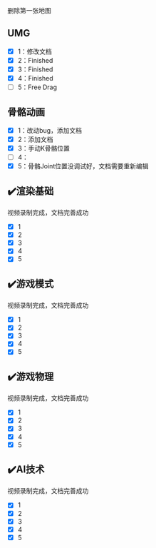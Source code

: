 删除第一张地图

## UMG

- [x] 1：修改文档
- [x] 2：Finished
- [x] 3：Finished
- [x] 4：Finished
- [ ] 5：Free Drag

## 骨骼动画

- [x] 1：改动bug，添加文档
- [x] 2：添加文档
- [x] 3：手动K骨骼位置
- [ ] 4：
- [x] 5：骨骼Joint位置没调试好，文档需要重新编辑

## ✔️渲染基础

视频录制完成，文档完善成功

- [x] 1
- [x] 2
- [x] 3
- [x] 4
- [x] 5

## ✔️游戏模式

视频录制完成，文档完善成功

- [x] 1
- [x] 2
- [x] 3
- [x] 4
- [x] 5

## ✔️游戏物理

视频录制完成，文档完善成功

- [x] 1 
- [x] 2
- [x] 3
- [x] 4
- [x] 5

## ✔️AI技术

视频录制完成，文档完善成功

- [x] 1
- [x] 2
- [x] 3
- [x] 4
- [x] 5